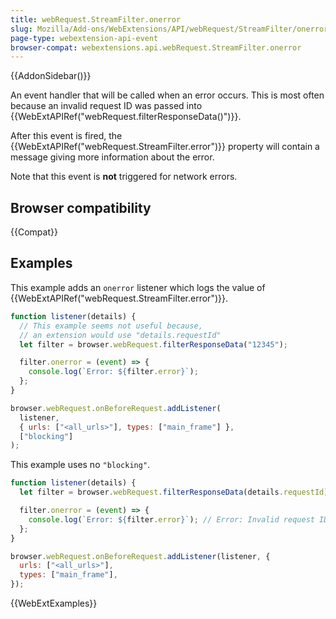 ```yaml
---
title: webRequest.StreamFilter.onerror
slug: Mozilla/Add-ons/WebExtensions/API/webRequest/StreamFilter/onerror
page-type: webextension-api-event
browser-compat: webextensions.api.webRequest.StreamFilter.onerror
---
```


{{AddonSidebar()}}

An event handler that will be called when an error occurs. This is most often because an invalid request ID was passed into {{WebExtAPIRef("webRequest.filterResponseData()")}}.

After this event is fired, the {{WebExtAPIRef("webRequest.StreamFilter.error")}} property will contain a message giving more information about the error.

Note that this event is **not** triggered for network errors.

## Browser compatibility

{{Compat}}

## Examples

This example adds an `onerror` listener which logs the value of {{WebExtAPIRef("webRequest.StreamFilter.error")}}.

```js
function listener(details) {
  // This example seems not useful because,
  // an extension would use "details.requestId"
  let filter = browser.webRequest.filterResponseData("12345");

  filter.onerror = (event) => {
    console.log(`Error: ${filter.error}`);
  };
}

browser.webRequest.onBeforeRequest.addListener(
  listener,
  { urls: ["<all_urls>"], types: ["main_frame"] },
  ["blocking"]
);
```

This example uses no `"blocking"`.

```js
function listener(details) {
  let filter = browser.webRequest.filterResponseData(details.requestId);

  filter.onerror = (event) => {
    console.log(`Error: ${filter.error}`); // Error: Invalid request ID
  };
}

browser.webRequest.onBeforeRequest.addListener(listener, {
  urls: ["<all_urls>"],
  types: ["main_frame"],
});
```

{{WebExtExamples}}
